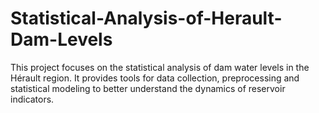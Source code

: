 # Statistical-Analysis-of-Herault-Dam-Levels
This project focuses on the statistical analysis of dam water levels in the Hérault region. It provides tools for data collection, preprocessing and statistical modeling to better understand the dynamics of reservoir indicators.
